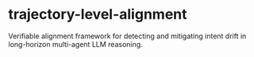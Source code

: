 # trajectory-level-alignment
Verifiable alignment framework for detecting and mitigating intent drift in long-horizon multi-agent LLM reasoning.
